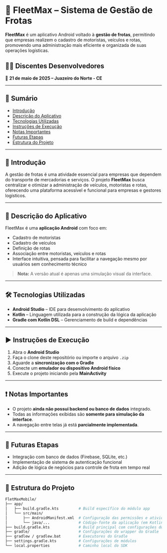 # 🚛 FleetMax – Sistema de Gestão de Frotas

**FleetMax** é um aplicativo Android voltado à **gestão de frotas**, permitindo que empresas realizem o cadastro de motoristas, veículos e rotas, promovendo uma administração mais eficiente e organizada de suas operações logísticas.

## 👨‍💻 Discentes Desenvolvedores


📍 **21 de maio de 2025 – Juazeiro do Norte - CE**

---

## 🧾 Sumário

- [Introdução](#introdução)
- [Descrição do Aplicativo](#descrição-do-aplicativo)
- [Tecnologias Utilizadas](#tecnologias-utilizadas)
- [Instruções de Execução](#instruções-de-execução)
- [Notas Importantes](#notas-importantes)
- [Futuras Etapas](#futuras-etapas)
- [Estrutura do Projeto](#estrutura-do-projeto)

---

## 📌 Introdução

A gestão de frotas é uma atividade essencial para empresas que dependem do transporte de mercadorias e serviços. O projeto **FleetMax** busca centralizar e otimizar a administração de veículos, motoristas e rotas, oferecendo uma plataforma acessível e funcional para empresas e gestores logísticos.

---

## 📱 Descrição do Aplicativo

FleetMax é uma **aplicação Android** com foco em:

- Cadastro de motoristas
- Cadastro de veículos
- Definição de rotas
- Associação entre motoristas, veículos e rotas
- Interface intuitiva, pensada para facilitar a navegação mesmo por usuários sem conhecimento técnico

> **Nota:** A versão atual é apenas uma simulação visual da interface.

---

## 🛠️ Tecnologias Utilizadas

- **Android Studio** – IDE para desenvolvimento do aplicativo
- **Kotlin** – Linguagem utilizada para a construção da lógica da aplicação
- **Gradle com Kotlin DSL** – Gerenciamento de build e dependências

---

## ▶️ Instruções de Execução

1. Abra o **Android Studio**
2. Faça o clone deste repositório ou importe o arquivo `.zip`
3. Aguarde a **sincronização com o Gradle**
4. Conecte um **emulador ou dispositivo Android físico**
5. Execute o projeto iniciando pela **MainActivity**

---

## ❗ Notas Importantes

- O projeto **ainda não possui backend ou banco de dados** integrado.
- Todas as informações exibidas são **somente para simulação da interface**.
- A navegação entre telas já está **parcialmente implementada**.

---

## 🔮 Futuras Etapas

- Integração com banco de dados (Firebase, SQLite, etc.)
- Implementação de sistema de autenticação funcional
- Adição de lógica de negócios para controle de frota em tempo real

---

## 📂 Estrutura do Projeto

```bash
FletMaxMobile/
├── app/
│   ├── build.gradle.kts         # Build específico do módulo app
│   └── src/main/
│       ├── AndroidManifest.xml  # Configuração das permissões e atividades
│       └── java/...             # Código-fonte da aplicação (em Kotlin)
├── build.gradle.kts             # Build principal com configurações do projeto
├── gradle/                      # Configurações do wrapper do Gradle
├── gradlew / gradlew.bat        # Executores do Gradle
├── settings.gradle.kts          # Configurações de módulos
└── local.properties             # Caminho local do SDK
